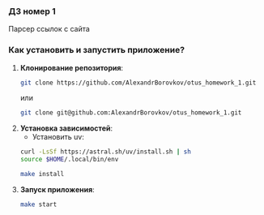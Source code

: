 ### ДЗ номер 1 ###
Парсер ссылок с сайта

### Как установить и запустить приложение? ###
1. **Клонирование репозитория**:
    ```sh
    git clone https://github.com/AlexandrBorovkov/otus_homework_1.git
   ```
    или
    ```sh
    git clone git@github.com:AlexandrBorovkov/otus_homework_1.git
    ```
2. **Установка зависимостей**:
    - Установить uv:
    ```sh
    curl -LsSf https://astral.sh/uv/install.sh | sh
    source $HOME/.local/bin/env
    ```
    ```sh
    make install
    ```
3. **Запуск приложения**:
    ```sh
    make start
    ```